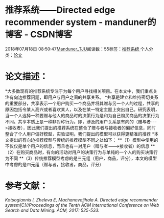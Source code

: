 
# 推荐系统——Directed edge recommender system - manduner的博客 - CSDN博客


2018年07月18日 08:50:47[Manduner_TJU](https://me.csdn.net/manduner)阅读数：55标签：[推荐系统																](https://so.csdn.net/so/search/s.do?q=推荐系统&t=blog)个人分类：[论文																](https://blog.csdn.net/manduner/article/category/7694119)



# 论文描述：
*大多数现有的推荐系统专注于为每个用户寻找相关项目。在本文中，我们重点关注有向边推荐问题，即用户与用户之间的共享关系。
*共享是建立和维持密切关系的重要部分，共享表示一个用户购买一个商品并将其赠与另一个人的过程，共享的原因包括令某人高兴或者喜欢某人，以及在某一特定主题上突出自己。研究表明，当一个人选择一种要赠与他人的商品时的决策行为是和为自己购买商品的决策行为不同。共享本质上是一种非对称行为，即，涉及的用户关系是有向的（赠与者--->接收者），因此我们提出的推荐系统在整合了赠与者与接收者的偏好信息，同时整合了个人用户偏好模型，实验证明，我们提出的模型可以获得更精准的推荐
*本文提出的有向边推荐模型与传统的推荐模型不同之处如下：
**（1）模型中使用的不仅仅是单个用户的信息，而且也有一对用户（赠与者--->接收者）的信息
**（2）在购买商品时，有向的活动对用户的决策行为与单纯的一个人的购买决策行为不同
**（3）传统推荐模型考虑的是三元组（用户，商品，评分），本文的模型中考虑的是四元组（赠与者，接收者，商品，评分）

# 参考文献：
*Kotsogiannis I, Zheleva E, Machanavajjhala A. Directed edge recommender system[C]//Proceedings of the Tenth ACM International Conference on Web Search and Data Mining. ACM, 2017: 525-533.*

